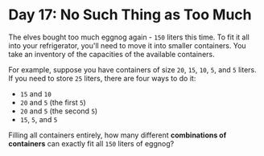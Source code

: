# Day 17: No Such Thing as Too Much
The elves bought too much eggnog again - `150` liters this time. To fit it all into your refrigerator, you'll need to 
move it into smaller containers. You take an inventory of the capacities of the available containers.

For example, suppose you have containers of size `20`, `15`, `10`, `5`, and `5` liters. If you need to store `25` 
liters, there are four ways to do it:
* `15` and `10`
* `20` and `5` (the first `5`)
* `20` and `5` (the second `5`)
* `15`, `5`, and `5`

Filling all containers entirely, how many different **combinations of containers** can exactly fit all `150` liters of 
eggnog?
